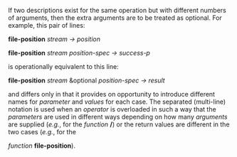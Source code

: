  



If two descriptions exist for the same operation but with different numbers of arguments, then the extra arguments are to be treated as optional. For example, this pair of lines: 



**file-position** *stream → position* 



**file-position** *stream position-spec → success-p* 



is operationally equivalent to this line: 



**file-position** *stream* &amp;optional *position-spec → result* 



and differs only in that it provides on opportunity to introduce different names for *parameter* and *values* for each case. The separated (multi-line) notation is used when an *operator* is overloaded in such a way that the *parameters* are used in different ways depending on how many *arguments* are supplied (*e.g.*, for the *function* **/**) or the return values are different in the two cases (*e.g.*, for the 



*function* **file-position**). 



